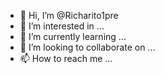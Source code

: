 - 👋 Hi, I’m @Richarito1pre
- 👀 I’m interested in ...
- 🌱 I’m currently learning ...
- 💞️ I’m looking to collaborate on ...
- 📫 How to reach me ...

<!---
Richarito1pre/Richarito1pre is a ✨ special ✨ repository because its `README.md` (this file) appears on your GitHub profile.
You can click the Preview link to take a look at your changes.
--->
